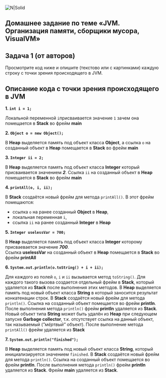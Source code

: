 ![N|Solid](https://kuplio.ru/assets/images/ru/eshops/cda55be89a67eec4775a75c9c1895aa2.webp)

## Домашнее задание по теме «JVM. Организация памяти, сборщики мусора, VisualVM»

## Задача 1 (от авторов)

Просмотрите код ниже и опишите (текстово или с картинками) каждую строку с точки зрения происходящего в JVM.

## Описание кода с точки зрения происходящего в JVM

__1. `int i = 1;`__

Локальной переменной `i`присваивается значение `1` зачем она помещается в **Stack** во фрейм **main**

__2. `Object o = new Object();`__

В **Heap** выделяется память под объект класса **Object**,
а ссылка `o` на созданный объект в **Heap** помещается в **Stack** во фрейм **main**

__3. `Integer ii = 2;`__

В **Heap** выделяется память под объект класса **Integer** который
присваивается значением **_2_**. Ссылка `ii` на созданный объект в **Heap**
помещается в **Stack** во фрейм **main**

__4. `printAll(o, i, ii);`__

В **Stack** создаётся новый фрейм для метода `printAll()`. В этот фрейм помещаются:

* ссылка `o` на ранее созданный **Object** в **Heap**,
* локальная переменная `i`,
* ссылка `ii` на ранее созданный **Integer** в **Heap**

__5. `Integer uselessVar = 700;`__

В **Heap** выделяется память под объект класса **Integer** которому присваевается значение **_700_**.                                    
Ссылка **uselessVar** на созданный объект в **Heap** помещается в **Stack** во фрейм **printAll**

__6. `System.out.println(o.toString() + i + ii);`__

Для каждого из полей `o`, `i` и `ii` вызывается метод `toString()`.
Для каждого такого вызова создается отдельный фрейм в **Stack**, который удаляется из **Stack** после выполнения этих методов.
В **Heap** выделяется память под новый объект класса **String** в который заносится результат конкатенации строк.
В **Stack** создаётся новый фрейм для метода `println()`. Ссылка на созданный объект помещается во фрейм **println**.
После выполнения метода `println()` фрейм **println** удаляется из **Stack**. Новый объект типа **String** может быть 
удалён из **Heap** при следующем запуске **Garbage collector**, т.к. отсутствует ссылка на данный объект, так называемый
(_"мёртвый"_ объект). После выполнение метода `printAll()` фрейм удаляется из **Stack**

__7. `System.out.println("finished");`__

В **Heap** выделяется память под новый объект класса **String**, который инициализируется значением `finished`.
В **Stack** создаётся новый фрейм для метода `println()`. Ссылка на созданный объект помещается во фрейм **println**.
После выполнения метода `println()` фрейм **println** удаляется из **Stack**. Фрейм **main** удаляется из **Stack**.
